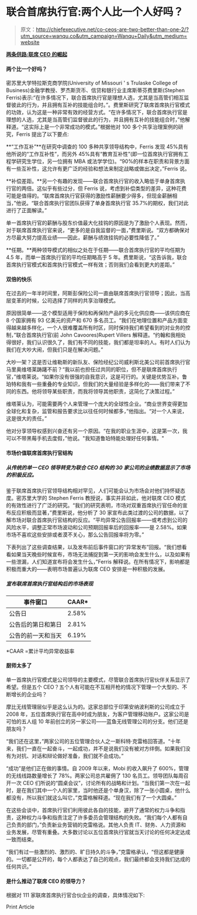 # 联合首席执行官:两个人比一个人好吗？

> 原文：<http://chiefexecutive.net/co-ceos-are-two-better-than-one-2/?utm_source=wanqu.co&utm_campaign=Wanqu+Daily&utm_medium=website>

**[两条供路:联席 CEO 的崛起](/two-for-the-road-the-rise-of-co-ceos)**

#### 两个比一个好吗？

密苏里大学特拉斯克商学院(University of Missouri ' s Trulaske College of Business)金融学教授、罗杰斯货币、信贷和银行业主席斯蒂芬费里斯(Stephen Ferris)表示:“在许多情况下，联合首席执行官是理想人选，尤其是当高管们相互监督彼此的行为，并且拥有互补的技能组合时。”。费里斯研究了联席首席执行官模式的功效，认为这是一种非常有效的经营方式。“在许多情况下，联合首席执行官是理想的人选，尤其是当高管们监督彼此的行为，并且拥有互补的技能组合时，”他解释道。“这实际上是一个非常成功的模式。”根据他对 100 多个共享治理案例的研究，Ferris 提出了以下要点:

**“工作互补”**在研究中调查的 100 多种共享领导结构中，Ferris 发现 45%具有他所说的“工作互补性”，而另外 45%具有“教育互补性”(即一位首席执行官拥有工程学研究生学位，另一位拥有 MBA 或法学学位)。“90%的样本在职责和背景方面有一些互补性，这允许有更广泛的经验和想法来制定战略或做出决定，”Ferris 说。

**补偿差距。**另一个有趣的发现——联合首席执行官的收入略低于单身首席执行官的两倍。这似乎有些过分，但 Ferris 说，考虑到补偿类型的差异，这种花费可能是值得的。“联席首席执行官获得的激励性薪酬要少得多，但现金薪酬相当，”他说。“联合首席执行官团队获得了单身首席执行官 35.7%的期权，我们对此进行了正面解读。”

单一首席执行官的薪酬与股东价值最大化挂钩的原因是为了激励个人表现。然而，对于联席首席执行官来说，“更多的是自我监督的一面，”费里斯说。“双方都确保对方尽最大努力提高业绩——因此，薪酬与绩效挂钩的必要性降低了。”

**任期。**两种领导模式的相似之处在于任期——联合首席执行官的平均任期为 4.5 年，而单一首席执行官的平均任期略高于 5 年。费里斯说，“这告诉我，联合首席执行官模式和首席执行官模式一样有效；否则我们会看到更大的差距。”

#### 双倍的快乐

在过去的一年半时间里，阿斯彭保险公司一直由联席首席执行官领导；因此，当高层变革的时候，公司选择了同样的共享治理模式。

原因很简单——这个模型适用于保险和再保险产品的多元化供应商——该供应商在 8 个国家拥有 93 亿美元的资产和 670 多名员工。“我们在地理位置和产品方面变得越来越多样化，一个人很难覆盖所有时区，同时保持我们希望看到的对业务的控制，”联合首席执行官(前 John Cavoores)Rupert Villers 解释道。“约翰和我相处得很好，我们认识很久了，我们有不同的技能，我们都是坦率的人。有时人们认为我们在大吵大闹，但我们只是在解决问题。”

大吵一架？这是否让维勒斯的新队友、保险经纪公司威利斯北美公司前首席执行官马里奥维塔莱踌躇不前？“我以前也担任过共同的职位，但不是联席首席执行官，”维塔莱说。“如果你没有很强的自我意识，这是可行的。关键是优势互补。鲁珀特和我有一些重叠的专业知识，但我们的大量经验是多样化的——我们带来了不同的东西。他将领导某些职责，而我将领导其他职责，这简化了决策过程。”

维塔莱认为，可能需要两个人来管理一个庞大的全球性企业。“商业世界变得更加全球化和复杂，监管和报告要求比以往任何时候都多，”他指出。“对一个人来说，这是很大的责任。”

他对分享领导权感到兴奋还有另一个原因。“在我的职业生涯中，这是第一次，我可以不带黑莓手机去度假，”他说。"我知道鲁珀特能处理好任何事情。"

#### 市场价值联席首席执行官结构

##### 从传统的单一 CEO 领导转变为联合 CEO 结构的 30 家公司的业绩数据显示了市场的积极反应。

鉴于联席首席执行官领导结构相对罕见，人们可能会认为市场会对他们持怀疑态度。密苏里大学的 Stephen Ferris 教授说，事实并非如此，他对联席 CEO 模式的有效性进行了广泛的研究。“我们的研究表明，市场对双重首席执行官任命的宣布反应积极而显著，”费里斯说，他分析了 30 家宣布此类过渡的公司的数据，以了解市场对联合首席执行官结构的反应。“平均异常公告回报率——或考虑到公司的风险水平，调整正常市场波动和公司预期回报率后的回报率——是 2.58%。如果市场不喜欢这些安排或者漠不关心，那么公告回报率将为零。”

下表列出了这些调查结果，以及发布前后事件窗口的“异常发布”回报。“我们想看看如果当天晚些时候宣布，市场无法捕捉到第一天的影响会发生什么，以及如果有一些泄漏，人们知道宣布将会发生什么，”Ferris 解释说。在所有情况下，影响都是积极而重大的——表明市场普遍认为联席 CEO 安排是一种积极的发展。

##### 宣布联席首席执行官结构后的市场表现

| **事件窗口** | **CAAR*** |
| --- | --- |
| 公告日 | 2.58% |
| 公告后的第日和第日 | 2.81% |
| 公告的前一天和当天 | 6.19% |

*CAAR =累计平均异常收益率

#### 厨师太多了

单一首席执行官模式是公司领导的主要模式，尽管联合首席执行官伙伴关系显示了希望。但是五个 CEO？五个人有可能在不互相开枪的情况下管理一个大型的、不断增长的企业吗？

摩比无线管理层似乎是这么认为的。这家总部位于印第安纳波利斯的公司成立于 2008 年，五位首席执行官在高中时成为朋友，为客户管理移动账户。这家公司是可怕的五人组 10 年前创立的另一家公司——蓝鱼无线管理公司的分支。他们还是朋友吗？

“我们还在这里，”两家公司的五位管理合伙人之一斯科特·克雷格回答道。“十年来，我们一直在一起奋斗，一起成功，并不是说我们没有被对方绊倒。如果我们没有为对抗、对话和辩论做好准备，我们就不会成功。”

“成功”是他们正在做的事情。自 2009 年以来，Mobi 的收入飙升了 600%，管理的无线线路数量增长了 78%。两家公司总共雇佣了 130 名员工。领导团队每周召开一次 CEO 们所说的“圆桌会议”，讨论所有的战略和计划。“当我们第一次在一起时，是在我们其中一个人的家里，当时他还是个单身汉，除了一张小圆桌，他什么都没有，所以我们就这么叫它，”克雷格解释道。“现在我们有了一个大圆桌。”

在这些会谈中，首席执行官们利用彼此各自的技能，避开了通常的权力斗争和指责，这种权力斗争和指责注定了许多委员会管理结构的失败。“我们每个人都有自己负责的部门，”负责新业务营销的克雷格说。其他人负责 IT、财务、人力资源和业务发展，尽管有重叠。大多数讨论以五位首席执行官就当天讨论的任何决定达成一致而结束。

“我们有过一些激烈的、激烈的、旷日持久的斗争，”克雷格承认，“但这都是健康的。一切都是公开的，每个人都表达了自己的观点，我们最终都会支持我们达成的任何共识。”

#### 是什么推动了联席 CEO 的领导力？

根据对 111 家联席首席执行官合伙企业的调查，具体情况如下:

Print Article